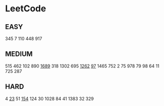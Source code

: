 # LeetCode

## EASY

345 7 110 448 917

## MEDIUM

515 462 102 890 [1689](https://velog.io/@jwkim/leetcode-1689) 318 1302 695 [1262](https://velog.io/@jwkim/leetcode-1262) [97](https://velog.io/@jwkim/leetcode-97) 1465 752 2 75 978 79 98 64 11 725 287

## HARD

4 [23](https://velog.io/@jwkim/leetcode-23) 51 [154](https://velog.io/@jwkim/leetcode-154) 124 30 1028 84 41 1383 32 329